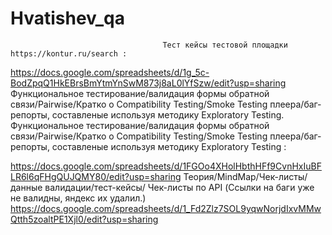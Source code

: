 # Hvatishev_qa

                                      Тест кейсы тестовой площадки https://kontur.ru/search :

https://docs.google.com/spreadsheets/d/1g_5c-BodZpqQ1HkEBrsBmYtmYnSwM873j8aL0lYfSzw/edit?usp=sharing
Функциональное тестирование/валидация формы обратной связи/Pairwise/Кратко о Compatibility Testing/Smoke Testing плеера/баг-репорты, составленые используя методику Exploratory Testing.
                                      Функциональное тестирование/валидация формы обратной связи/Pairwise/Кратко о Compatibility Testing/Smoke Testing плеера/баг-репорты,                                               составленые используя методику Exploratory Testing :

https://docs.google.com/spreadsheets/d/1FGOo4XHolHbthHFf9CvnHxIuBFLR6l6qFHgQUJQMY80/edit?usp=sharing
Теория/MindMap/Чек-листы/данные валидации/тест-кейсы/ Чек-листы по API (Ссылки на баги уже не валидны, яндекс их удалил.)
https://docs.google.com/spreadsheets/d/1_Fd2Zlz7SOL9yqwNorjdIxvMMwQtth5zoaltPE1Xjl0/edit?usp=sharing
